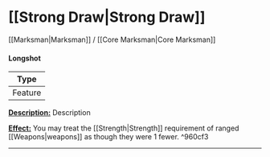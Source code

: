 # [[Strong Draw|Strong Draw]]
[[Marksman|Marksman]] / [[Core Marksman|Core Marksman]]

#### Longshot

| Type | 
| --- |
| Feature | 

<u>**Description:**</u> Description

<u>**Effect:**</u> You may treat the [[Strength|Strength]] requirement of ranged [[Weapons|weapons]] as though they were 1 fewer. ^960cf3


---